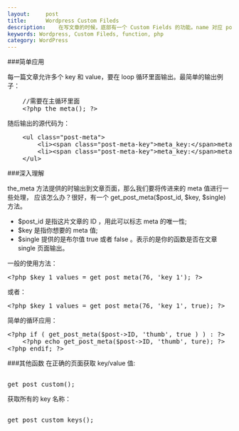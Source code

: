 ```yaml
---
layout:     post
title:      Wordpress Custom Fileds
description:    在写文章的时候，底部有一个 Custom Fields 的功能。name 对应 post_meta 的 key ，value 就是 post_meta 的 value 了。
keywords: Wordpress, Custom Fileds, function, php
category: WordPress
---
```

###简单应用

每一篇文章允许多个 key 和 value，要在 loop 循环里面输出。最简单的输出例子：
<pre class="html" name="colorcode">
    //需要在主循环里面
    &lt;?php the_meta(); ?&gt;
</pre>
随后输出的源代码为：
<pre class="html" name="colorcode">
    &lt;ul class="post-meta"&gt;
        &lt;li&gt;&lt;span class="post-meta-key"&gt;meta_key:&lt;/span&gt;meta_value&lt;/li&gt;
        &lt;li&gt;&lt;span class="post-meta-key"&gt;meta_key:&lt;/span&gt;meta_value&lt;/li&gt;
    &lt;/ul&gt;
</pre>
###深入理解

the_meta 方法提供的时输出到文章页面，那么我们要将传进来的 meta 值进行一些处理，
应该怎么办？很好，有一个 get_post_meta($post_id, $key, $single) 方法。

*   $post_id 是指这片文章的 ID ，用此可以标志 meta 的唯一性;
*   $key 是指你想要的 meta 值;
*   $single 提供的是布尔值 true 或者 false 。表示的是你的函数是否在文章 single 页面输出。

一般的使用方法：
<pre class="html" name="colorcode">
&lt;?php $key_1_values = get_post_meta(76, 'key_1'); ?&gt;
</pre>
或者：
<pre class="html" name="colorcode">
&lt;?php $key_1_values = get_post_meta(76, 'key_1', true); ?&gt;
</pre>
简单的循环应用：
<pre class="html" name="colorcode">
&lt;?php if ( get_post_meta($post-&gt;ID, 'thumb', true ) ) : ?&gt;
    &lt;?php echo get_post_meta($post-&gt;ID, 'thumb', ture); ?&gt;
&lt;?php endif; ?&gt;
</pre>

###其他函数
在正确的页面获取 key/value 值: 
<pre name="colorcode" class="html"> 
get_post_custom();
</pre>
获取所有的 key 名称：
<pre name="colorcode" class="html"> 
get_post_custom_keys();
</pre>
